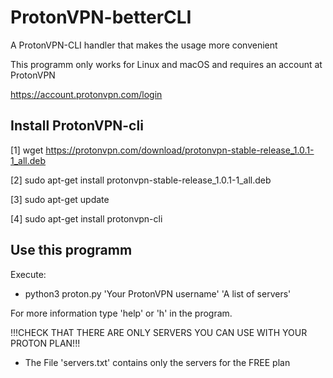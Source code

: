 # ProtonVPN-betterCLI
A ProtonVPN-CLI handler that makes the usage more convenient

This programm only works for Linux and macOS and requires an account at ProtonVPN

https://account.protonvpn.com/login




## Install ProtonVPN-cli

[1] wget https://protonvpn.com/download/protonvpn-stable-release_1.0.1-1_all.deb

[2] sudo apt-get install protonvpn-stable-release_1.0.1-1_all.deb

[3] sudo apt-get update

[4] sudo apt-get install protonvpn-cli




## Use this programm
Execute:
- python3 proton.py 'Your ProtonVPN username' 'A list of servers'
  
  
For more information type 'help' or 'h' in the program. 
  
 !!!CHECK THAT THERE ARE ONLY SERVERS YOU CAN USE WITH YOUR PROTON PLAN!!!
- The File 'servers.txt' contains only the servers for the FREE plan
